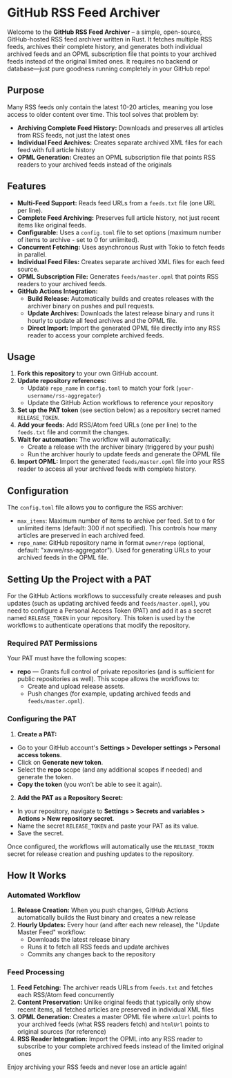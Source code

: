 # GitHub RSS Feed Archiver

Welcome to the **GitHub RSS Feed Archiver** – a simple, open-source, GitHub-hosted RSS feed archiver written in Rust. It fetches multiple RSS feeds, archives their complete history, and generates both individual archived feeds and an OPML subscription file that points to your archived feeds instead of the original limited ones. It requires no backend or database—just pure goodness running completely in your GitHub repo!

## Purpose

Many RSS feeds only contain the latest 10-20 articles, meaning you lose access to older content over time. This tool solves that problem by:

- **Archiving Complete Feed History:** Downloads and preserves all articles from RSS feeds, not just the latest ones
- **Individual Feed Archives:** Creates separate archived XML files for each feed with full article history
- **OPML Generation:** Creates an OPML subscription file that points RSS readers to your archived feeds instead of the originals

## Features

- **Multi-Feed Support:** Reads feed URLs from a `feeds.txt` file (one URL per line).
- **Complete Feed Archiving:** Preserves full article history, not just recent items like original feeds.
- **Configurable:** Uses a `config.toml` file to set options (maximum number of items to archive - set to 0 for unlimited).
- **Concurrent Fetching:** Uses asynchronous Rust with Tokio to fetch feeds in parallel.
- **Individual Feed Files:** Creates separate archived XML files for each feed source.
- **OPML Subscription File:** Generates `feeds/master.opml` that points RSS readers to your archived feeds.
- **GitHub Actions Integration:**
  - **Build Release:** Automatically builds and creates releases with the archiver binary on pushes and pull requests.
  - **Update Archives:** Downloads the latest release binary and runs it hourly to update all feed archives and the OPML file.
  - **Direct Import:** Import the generated OPML file directly into any RSS reader to access your complete archived feeds.

## Usage

1. **Fork this repository** to your own GitHub account.
2. **Update repository references:** 
   - Update `repo_name` in `config.toml` to match your fork (`your-username/rss-aggregator`)
   - Update the GitHub Action workflows to reference your repository
3. **Set up the PAT token** (see section below) as a repository secret named `RELEASE_TOKEN`.
4. **Add your feeds:** Add RSS/Atom feed URLs (one per line) to the `feeds.txt` file and commit the changes.
5. **Wait for automation:** The workflow will automatically:
   - Create a release with the archiver binary (triggered by your push)
   - Run the archiver hourly to update feeds and generate the OPML file
6. **Import OPML:** Import the generated `feeds/master.opml` file into your RSS reader to access all your archived feeds with complete history.

## Configuration

The `config.toml` file allows you to configure the RSS archiver:

- `max_items`: Maximum number of items to archive per feed. Set to `0` for unlimited items (default: 300 if not specified). This controls how many articles are preserved in each archived feed.
- `repo_name`: GitHub repository name in format `owner/repo` (optional, default: "xavwe/rss-aggregator"). Used for generating URLs to your archived feeds in the OPML file.

## Setting Up the Project with a PAT

For the GitHub Actions workflows to successfully create releases and push updates (such as updating archived feeds and `feeds/master.opml`), you need to configure a Personal Access Token (PAT) and add it as a secret named `RELEASE_TOKEN` in your repository. This token is used by the workflows to authenticate operations that modify the repository.

### Required PAT Permissions

Your PAT must have the following scopes:
- **repo** — Grants full control of private repositories (and is sufficient for public repositories as well). This scope allows the workflows to:
  - Create and upload release assets.
  - Push changes (for example, updating archived feeds and `feeds/master.opml`).

### Configuring the PAT

1. **Create a PAT:**
  - Go to your GitHub account's **Settings > Developer settings > Personal access tokens**.
  - Click on **Generate new token**.
  - Select the **repo** scope (and any additional scopes if needed) and generate the token.
  - **Copy the token** (you won’t be able to see it again).

2. **Add the PAT as a Repository Secret:**
  - In your repository, navigate to **Settings > Secrets and variables > Actions > New repository secret**.
  - Name the secret `RELEASE_TOKEN` and paste your PAT as its value.
  - Save the secret.

Once configured, the workflows will automatically use the `RELEASE_TOKEN` secret for release creation and pushing updates to the repository.

## How It Works

### Automated Workflow
1. **Release Creation:** When you push changes, GitHub Actions automatically builds the Rust binary and creates a new release
2. **Hourly Updates:** Every hour (and after each new release), the "Update Master Feed" workflow:
   - Downloads the latest release binary
   - Runs it to fetch all RSS feeds and update archives
   - Commits any changes back to the repository

### Feed Processing
1. **Feed Fetching:** The archiver reads URLs from `feeds.txt` and fetches each RSS/Atom feed concurrently
2. **Content Preservation:** Unlike original feeds that typically only show recent items, all fetched articles are preserved in individual XML files
3. **OPML Generation:** Creates a master OPML file where `xmlUrl` points to your archived feeds (what RSS readers fetch) and `htmlUrl` points to original sources (for reference)
4. **RSS Reader Integration:** Import the OPML into any RSS reader to subscribe to your complete archived feeds instead of the limited original ones

Enjoy archiving your RSS feeds and never lose an article again!
